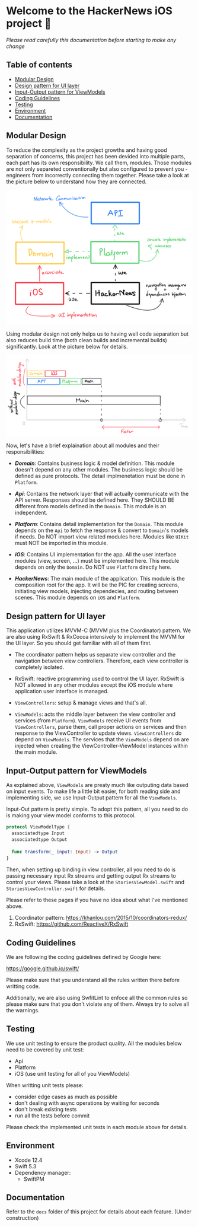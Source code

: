 # Welcome to the HackerNews iOS project 📱

*Please read carefully this documentation before starting to make any change*

## Table of contents

* [Modular Design](#modular-design)
* [Design pattern for UI layer](#design-pattern-for-ui-layer)
* [Input-Output pattern for ViewModels](#input-output-pattern-for-viewmodels)
* [Coding Guidelines](#coding-guidelines)
* [Testing](#testing)
* [Environment](#environment)
* [Documentation](#documentation)

## Modular Design
To reduce the complexity as the project growths and having good separation of concerns,
this project has been devided into multiple parts, each part has its own responsibility. 
We call them, modules. Those modules are not only separeted conventionally but also configured
to prevent you - engineers from incorrectly connecting them together. Please take a look 
at the picture below to understand how they are connected.

![Modular Design](/docs/resources/modular_design.png)

Using modular design not only helps us to having well code separation but also reduces 
build time (both clean builds and incremental builds) significantly. Look at the picture 
below for details.

![Modular Design](/docs/resources/modular_design_faster.png)

Now, let's have a brief explaination about all modules and their responsibilities:

- ___Domain___: Contains business logic & model definition. This module doesn't 
depend on any other modules. The business logic should be defined as pure protocols. 
The detail implmenetation must be done in `Platform`.

- ___Api___: Contains the network layer that will actually communicate with 
the API server. Responses should be defined here. They SHOULD BE different from models 
defined in the `Domain`. This module is an independent.

- ___Platform___: Contains detail implementation for the `Domain`. This module 
depends on the `Api` to fetch the response & convert to `Domain`'s models if needs. 
Do NOT import view related modules here. Modules like `UIKit` must NOT 
be imported in this module.

- ___iOS___: Contains UI implementation for the app. All the user interface modules 
(view, screen, ...) must be implemented here. This module depends on only the `Domain`. 
Do NOT use `Platform` directly here.

- ___HackerNews___: The main module of the application. This module is the 
composition root for the app. It will be the PIC for creating screens, initiating view models, 
injecting dependecies, and routing between scenes. This module depends on `iOS` and `Platform`.


## Design pattern for UI layer
This application utilizes MVVM-C (MVVM plus the Coordinator) pattern. We are also 
using RxSwift & RxCocoa intensively to implement the MVVM for the UI layer.
So you should get familiar with all of them first.

- The coordinator pattern helps us separate view controller and the navigation between 
view controllers. Therefore, each view controller is completely isolated.

- RxSwift: reactive programming used to control the UI layer. RxSwift is NOT allowed 
in any other modules except the iOS module where application user interface is managed.

- `ViewControllers`: setup & manage views and that's all.
- `ViewModels`: acts the middle layer between the view controller and services (from `Platform`).
`ViewModels` receive UI events from `ViewControllers`, parse them, call proper actions on services
and then response to the ViewController to update views. `ViewControllers` do depend on `ViewModels`.
The services that the `ViewModels` depend on are injected when creating the ViewController-ViewModel
instances within the main module.

## Input-Output pattern for ViewModels
As explained above, `ViewModels` are preaty much like outputing data based on input events.
To make life a little bit easier, for both reading side and implementing side, we use Input-Output
pattern for all the `ViewModels`.

Input-Out pattern is pretty simple. To adopt this pattern, all you need to do is making your view model
conforms to this protocol.

```Swift
protocol ViewModelType {
  associatedtype Input
  associatedtype Output

  func transform(_ input: Input) -> Output
}
```

Then, when setting up binding in view controller, all you need to do is passing 
necessary input Rx streams and getting output Rx streams to control your views.
Please take a look at the `StoriesViewModel.swift` and `StoriesViewController.swift` for details.

Please refer to these pages if you have no idea about what I've mentioned above.
1. Coordinator pattern: https://khanlou.com/2015/10/coordinators-redux/
2. RxSwift: https://github.com/ReactiveX/RxSwift


## Coding Guidelines
We are following the coding guidelines defined by Google here: 

https://google.github.io/swift/

Please make sure that you understand all the rules written there before writting code.

Additionally, we are also using SwfitLint to enfoce all the common rules so please make sure that
you don't violate any of them. Always try to solve all the warnings.


## Testing
We use unit testing to ensure the product quality.
All the modules below need to be covered by unit test:
- Api
- Platform
- iOS (use unit testing for all of you ViewModels)

When writting unit tests please:
- consider edge cases as much as possible
- don't dealing with async operations by waiting for seconds
- don't break existing tests
- run all the tests before commit

Please check the implemented unit tests in each module above for details.


## Environment
- Xcode 12.4
- Swift 5.3
- Dependency manager:
  - SwiftPM

## Documentation
Refer to the `docs` folder of this project for details about each feature. (Under construction)
